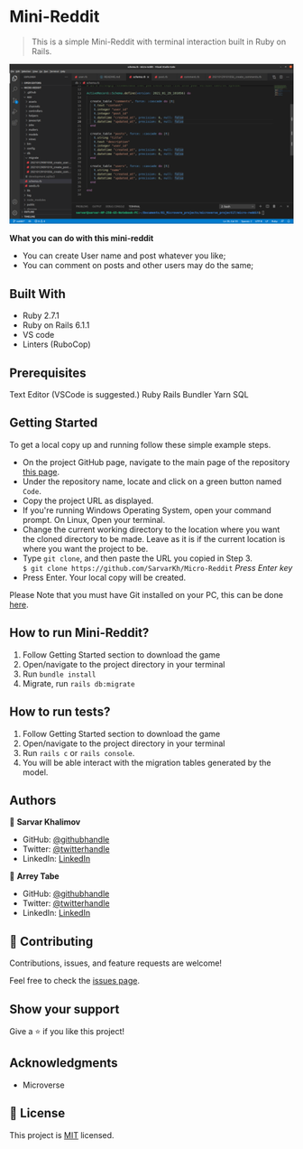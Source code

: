 # Mini-Reddit
> This is a simple Mini-Reddit with terminal interaction built in Ruby on Rails.

<div align="center">
  <img src="screenshot.png?raw=true" width="auto" height="auto"/>
</div>

**What you can do with this mini-reddit**
- You can create User name and post whatever you like;
- You can comment on posts and other users may do the same;

## Built With

- Ruby 2.7.1
- Ruby on Rails 6.1.1
- VS code
- Linters (RuboCop)

## Prerequisites
Text Editor (VSCode is suggested.) Ruby Rails Bundler Yarn SQL

## Getting Started

To get a local copy up and running follow these simple example steps.

- On the project GitHub page, navigate to the main page of the repository [this page](https://github.com/SarvarKh/Micro-Reddit).
- Under the repository name, locate and click on a green button named `Code`.
- Copy the project URL as displayed.
- If you're running Windows Operating System, open your command prompt. On Linux, Open your terminal.
- Change the current working directory to the location where you want the cloned directory to be made. Leave as it is if the current location is where you want the project to be.
- Type `git clone`, and then paste the URL you copied in Step 3.<br>
  `$ git clone https://github.com/SarvarKh/Micro-Reddit` <em>Press Enter key</em><br>
- Press Enter. Your local copy will be created.

Please Note that you must have Git installed on your PC, this can be done [here](https://gist.github.com/derhuerst/1b15ff4652a867391f03).

## How to run Mini-Reddit?

1. Follow Getting Started section to download the game
2. Open/navigate to the project directory in your terminal
3. Run `bundle install`
4. Migrate, run `rails db:migrate`

## How to run tests?

1. Follow Getting Started section to download the game
2. Open/navigate to the project directory in your terminal
3. Run `rails c` or `rails console`.
4. You will be able interact with the migration tables generated by the model.

## Authors

👤 **Sarvar Khalimov**

- GitHub: [@githubhandle](https://github.com/SarvarKh)
- Twitter: [@twitterhandle](https://twitter.com/KhalimovSarvar)
- LinkedIn: [LinkedIn](https://www.linkedin.com/in/sarvar-khalimov/)

👤 **Arrey Tabe**

- GitHub: [@githubhandle](https://github.com/ArreyTabe)
- Twitter: [@twitterhandle](https://twitter.com/tabe_arrey)
- LinkedIn: [LinkedIn](https://www.linkedin.com/in/arreytabeaffuembey/)


## 🤝 Contributing

Contributions, issues, and feature requests are welcome!

Feel free to check the [issues page](https://github.com/SarvarKh/Micro-Reddit/issues).

## Show your support

Give a ⭐️ if you like this project!

## Acknowledgments

- Microverse

## 📝 License

This project is [MIT](https://en.wikipedia.org/wiki/MIT_License) licensed.
